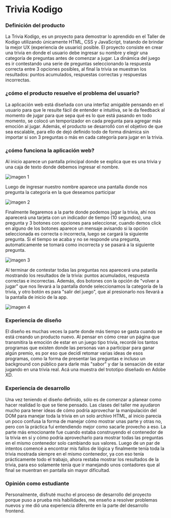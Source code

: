 # Trivia Kodigo

### Definición del producto
La Trivia Kodigo, es un proyecto para demostrar lo aprendido en el Taller de Kodigo utilizando únicamente HTML, CSS y JavaScript, tratando de brindar la mejor UX (experiencia de usuario) posible. El proyecto consiste en crear una trivia en donde el usuario debe ingresar su nombre y elegir una categoría de preguntas antes de comenzar a jugar. La dinámica del juego es ir contestando una serie de preguntas seleccionando la respuesta correcta entre 3 opciones posibles, al final la trivia se muestran los resultados: puntos acumulados, respuestas correctas y respuestas incorrectas.

### ¿cómo el producto resuelve el problema del usuario?
La aplicación web está diseñada con una interfaz amigable pensando en el usuario para que le resulte fácil de entender e intuitiva, se le da feedback al momento de jugar para que sepa qué es lo que está pasando en todo momento, se colocó un temporizador en cada pregunta para agregar más emoción al jugar. Además, el producto se desarrolló con el objetivo de que sea escalable, para ello de dejó definido todo de forma dinámica sin importar si son 3 preguntas o más en cada categoría para jugar en la trivia.

### ¿cómo funciona la aplicación web?
Al inicio aparece un pantalla principal donde se explica que es una trivia y una caja de texto donde debemos ingresar el nombre.

![imagen 1](https://i.imgur.com/NihkI5l.png)

Luego de ingresar nuestro nombre aparece una pantalla donde nos pregunta la categoría en la que deseamos participar

![imagen 2](https://i.imgur.com/D1KEOdz.png)

Finalmente llegaremos a la parte donde podemos jugar la trivia, ahí nos aparecerá una tarjeta con un indicador de tiempo (10 segundos), una pregunta y 3 botones con opciones para seleccionar, cuando demos click en alguno de los botones aparece un mensaje avisando si la opción seleccionada es correcta o incorrecta, luego se cargará la siguiente pregunta. Si el tiempo se acaba y no se responde una pregunta, automaticamente se tomará como incorrecta y se pasará a la siguiente pregunta.

![imagen 3](https://i.imgur.com/TuIbp9Z.png)

Al terminar de contestar todas las preguntas nos aparecerá una patanlla mostrando los resultados de la trivia: puntos acumulados, respuesta correctas e incorrectas. Además, dos botones con la opción de "volver a jugar" que nos llevará a la pantalla donde seleccionamos la categoría de la trivia, y otro botón es para "salir del juego", que al presionarlo nos llevará a la pantalla de inicio de la app.

![imagen 4](https://i.imgur.com/QZwLISy.png)

### Experiencia de diseño
El diseño es muchas veces la parte donde más tiempo se gasta cuando se está creando un producto nuevo. Al pensar en cómo crear un página que transmitira la emoción de estar en un juego tipo trivia, recordé los tantos programas que existen donde las personas van a participar para ganar algún premio, es por eso que decidí retomar varias ideas de esos programas, como la forma de presentar las preguntas e incluso un background con público para darle más "sabor" y dar la sensación de estar jugando en una trivia real. Acá una muestra del trototipo diseñado en Adobe XD.

### Experiencia de desarrollo
Una vez teniendo el diseño definido, sólo es de comenzar a planear como hacer realidad lo que se tiene pensado. Las clases del taller me ayudaron mucho para tener ideas de cómo podría aprovechar la manipulación del DOM para manejar toda la trivia en un solo archivo HTML, al inicio parecia un poco confusa la forma de manejar cómo mostrar unas parte y otras no, pero con la práctica fuí entendiendo mejor como sacarle provecho a eso. La parte más emocionante fue cuando estaba construyendo el contenedor de la trivia en sí y cómo podría aprovecharlo para mostrar todas las preguntas en el mismo contenedor solo cambiando sus valores. Luego de un par de intentos comencé a encontrar mis fallos de lógica y finalmente tenía toda la trivia mostrada siempre en el mismo contenedor, ya con eso tenía prácticamente todo el trabajo, ahora restaba mostrar los resultados de la trivia, para eso solamente tenía que ir manejando unos contadores que al final se muentran en pantalla sin mayor dificultad.

### Opinión como estudiante
Personalmente, disfruté mucho el proceso de desarrollo del proyecto porque puso a prueba mis habilidades, me enseño a resolver problemas nuevos y me dió una experiencia diferente en la parte del desarrollo frontend.